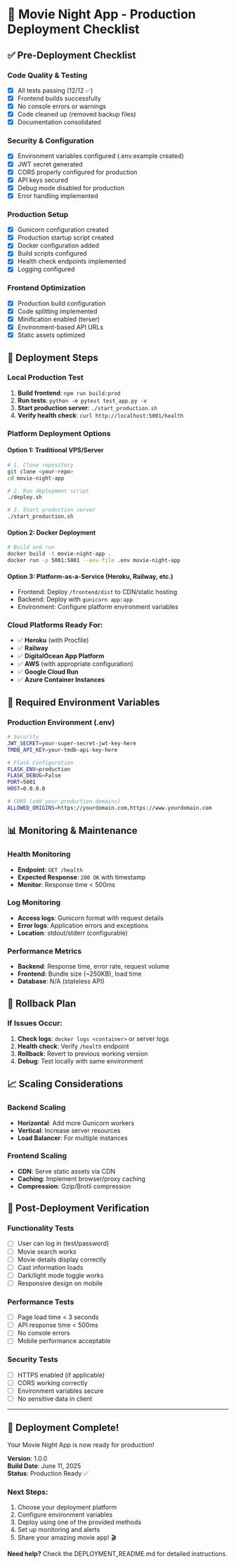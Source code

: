 # 🚀 Movie Night App - Production Deployment Checklist

## ✅ Pre-Deployment Checklist

### Code Quality & Testing
- [x] All tests passing (12/12 ✅)
- [x] Frontend builds successfully
- [x] No console errors or warnings
- [x] Code cleaned up (removed backup files)
- [x] Documentation consolidated

### Security & Configuration
- [x] Environment variables configured (.env.example created)
- [x] JWT secret generated
- [x] CORS properly configured for production
- [x] API keys secured
- [x] Debug mode disabled for production
- [x] Error handling implemented

### Production Setup
- [x] Gunicorn configuration created
- [x] Production startup script created
- [x] Docker configuration added
- [x] Build scripts configured
- [x] Health check endpoints implemented
- [x] Logging configured

### Frontend Optimization
- [x] Production build configuration
- [x] Code splitting implemented
- [x] Minification enabled (terser)
- [x] Environment-based API URLs
- [x] Static assets optimized

## 🎯 Deployment Steps

### Local Production Test
1. **Build frontend**: `npm run build:prod`
2. **Run tests**: `python -m pytest test_app.py -v`
3. **Start production server**: `./start_production.sh`
4. **Verify health check**: `curl http://localhost:5001/health`

### Platform Deployment Options

#### Option 1: Traditional VPS/Server
```bash
# 1. Clone repository
git clone <your-repo>
cd movie-night-app

# 2. Run deployment script
./deploy.sh

# 3. Start production server
./start_production.sh
```

#### Option 2: Docker Deployment
```bash
# Build and run
docker build -t movie-night-app .
docker run -p 5001:5001 --env-file .env movie-night-app
```

#### Option 3: Platform-as-a-Service (Heroku, Railway, etc.)
- Frontend: Deploy `/frontend/dist` to CDN/static hosting
- Backend: Deploy with `gunicorn app:app`
- Environment: Configure platform environment variables

### Cloud Platforms Ready For:
- ✅ **Heroku** (with Procfile)
- ✅ **Railway** 
- ✅ **DigitalOcean App Platform**
- ✅ **AWS** (with appropriate configuration)
- ✅ **Google Cloud Run**
- ✅ **Azure Container Instances**

## 🔧 Required Environment Variables

### Production Environment (.env)
```bash
# Security
JWT_SECRET=your-super-secret-jwt-key-here
TMDB_API_KEY=your-tmdb-api-key-here

# Flask Configuration
FLASK_ENV=production
FLASK_DEBUG=False
PORT=5001
HOST=0.0.0.0

# CORS (add your production domains)
ALLOWED_ORIGINS=https://yourdomain.com,https://www.yourdomain.com
```

## 📊 Monitoring & Maintenance

### Health Monitoring
- **Endpoint**: `GET /health`
- **Expected Response**: `200 OK` with timestamp
- **Monitor**: Response time < 500ms

### Log Monitoring
- **Access logs**: Gunicorn format with request details
- **Error logs**: Application errors and exceptions
- **Location**: stdout/stderr (configurable)

### Performance Metrics
- **Backend**: Response time, error rate, request volume
- **Frontend**: Bundle size (~250KB), load time
- **Database**: N/A (stateless API)

## 🚨 Rollback Plan

### If Issues Occur:
1. **Check logs**: `docker logs <container>` or server logs
2. **Health check**: Verify `/health` endpoint
3. **Rollback**: Revert to previous working version
4. **Debug**: Test locally with same environment

## 📈 Scaling Considerations

### Backend Scaling
- **Horizontal**: Add more Gunicorn workers
- **Vertical**: Increase server resources
- **Load Balancer**: For multiple instances

### Frontend Scaling
- **CDN**: Serve static assets via CDN
- **Caching**: Implement browser/proxy caching
- **Compression**: Gzip/Brotli compression

## 🎉 Post-Deployment Verification

### Functionality Tests
- [ ] User can log in (test/password)
- [ ] Movie search works
- [ ] Movie details display correctly
- [ ] Cast information loads
- [ ] Dark/light mode toggle works
- [ ] Responsive design on mobile

### Performance Tests
- [ ] Page load time < 3 seconds
- [ ] API response time < 500ms
- [ ] No console errors
- [ ] Mobile performance acceptable

### Security Tests
- [ ] HTTPS enabled (if applicable)
- [ ] CORS working correctly
- [ ] Environment variables secure
- [ ] No sensitive data in client

---

## 🎊 Deployment Complete!

Your Movie Night App is now ready for production! 

**Version**: 1.0.0  
**Build Date**: June 11, 2025  
**Status**: Production Ready ✅

### Next Steps:
1. Choose your deployment platform
2. Configure environment variables
3. Deploy using one of the provided methods
4. Set up monitoring and alerts
5. Share your amazing movie app! 🎬

**Need help?** Check the DEPLOYMENT_README.md for detailed instructions.
